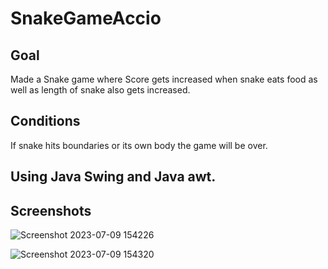 # SnakeGameAccio

## Goal 
Made a Snake game where Score gets increased when snake eats food as well as length of snake also gets increased.

## Conditions
If snake hits boundaries or its own body the game will be over.

## Using Java Swing and Java awt.

## Screenshots
![Screenshot 2023-07-09 154226](https://github.com/Prabhat2131/SnakeGameAccio/assets/128222484/be13517e-0d8c-4cfb-9d1d-1db144b99aea)

![Screenshot 2023-07-09 154320](https://github.com/Prabhat2131/SnakeGameAccio/assets/128222484/3622029f-df16-432e-abff-9f4c51359f60)


